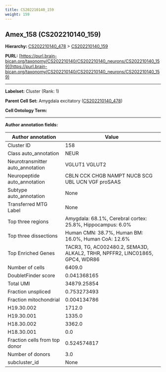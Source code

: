 ```yaml
---
title: CS202210140_159
weight: 159
---
```

## Amex_158 (CS202210140_159)
<b>Hierarchy: </b>
[CS202210140_478](../CS202210140_478) >
[CS202210140_159](../CS202210140_159)

**PURL:** [https://purl.brain-bican.org/taxonomy/CS202210140/CS202210140_neurons/CS202210140_159](https://purl.brain-bican.org/taxonomy/CS202210140/CS202210140_neurons/CS202210140_159)

---


**Labelset:** Cluster (Rank: 1)

**Parent Cell Set:** Amygdala excitatory ([CS202210140_478](../CS202210140_478))



**Cell Ontology Term:** 

[MARKER GENES.]: #


---

[TRANSFERRED ANNOTATIONS.]: #


[AUTHOR ANNOTATION FIELDS.]: #


**Author annotation fields:**

| Author annotation | Value |
|-------------------|-------|
|Cluster ID|158|
|Class auto_annotation|NEUR|
|Neurotransmitter auto_annotation|VGLUT1 VGLUT2|
|Neuropeptide auto_annotation|CBLN CCK CHGB NAMPT NUCB SCG UBL UCN VGF proSAAS|
|Subtype auto_annotation|None|
|Transferred MTG Label|None|
|Top three regions|Amygdala: 68.1%, Cerebral cortex: 25.8%, Hippocampus: 6.0%|
|Top three dissections|Human CMN: 38.7%, Human BM: 16.0%, Human CoA: 12.6%|
|Top Enriched Genes|TACR3, TG, AC002480.2, SEMA3D, ALKAL2, TRHR, NPFFR2, LINC01865, GPC4, WDR86|
|Number of cells|6409.0|
|DoubletFinder score|0.041368165|
|Total UMI|34879.25854|
|Fraction unspliced|0.753273493|
|Fraction mitochondrial|0.004134786|
|H19.30.002|1712.0|
|H19.30.001|1335.0|
|H18.30.002|3362.0|
|H18.30.001|0.0|
|Fraction cells from top donor|0.524574817|
|Number of donors|3.0|
|subcluster_id|None|
